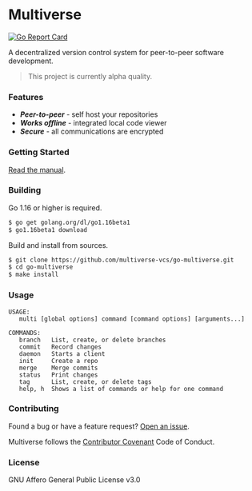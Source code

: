 # Multiverse

[![Go Report Card](https://goreportcard.com/badge/github.com/multiverse-vcs/go-multiverse)](https://goreportcard.com/report/github.com/multiverse-vcs/go-multiverse)

A decentralized version control system for peer-to-peer software development.

> This project is currently alpha quality.

### Features

- ***Peer-to-peer*** - self host your repositories
- ***Works offline*** - integrated local code viewer
- ***Secure*** - all communications are encrypted

### Getting Started

[Read the manual](https://www.multiverse-vcs.com/docs/).

### Building

Go 1.16 or higher is required.

```bash
$ go get golang.org/dl/go1.16beta1
$ go1.16beta1 download
```

Build and install from sources.

```bash
$ git clone https://github.com/multiverse-vcs/go-multiverse.git
$ cd go-multiverse
$ make install
```

### Usage

```
USAGE:
   multi [global options] command [command options] [arguments...]
   
COMMANDS:
   branch   List, create, or delete branches
   commit   Record changes
   daemon   Starts a client
   init     Create a repo
   merge    Merge commits
   status   Print changes
   tag      List, create, or delete tags
   help, h  Shows a list of commands or help for one command
```

### Contributing

Found a bug or have a feature request? [Open an issue](https://github.com/multiverse-vcs/go-multiverse/issues/new).

Multiverse follows the [Contributor Covenant](https://contributor-covenant.org/version/2/0/code_of_conduct/) Code of Conduct.

### License

GNU Affero General Public License v3.0
